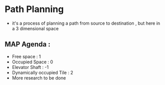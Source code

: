 # Path Planning 
- it's a process of planning a path from source to destination , but here in a 3 dimensional space 


## MAP Agenda : 
- Free space : 1
- Occupied Space : 0
- Elevator Shaft : -1 
- Dynamically occupied Tile : 2
- More research to be done 
